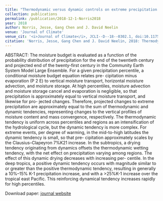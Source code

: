 ```yaml
---
title: "Thermodynamic versus dynamic controls on extreme precipitation in a warming climate from the Community Earth System Model Large Ensemble"
collection: publications
permalink: /publication/2018-12-1-Norris2018
year: 2018
author: Norris, Jesse, Gang Chen and J. David Neelin
venue: 'Journal of Climate'
venue_cit: '<i>Journal of Climate</i>, JCLI--D--18--0302.1, doi:10.1175/JCLI-D-18-0302.1.'
citation: 'Norris, Jesse, Gang Chen and J. David Neelin, 2018: Thermodynamic versus dynamic controls on extreme precipitation in a warming climate from the Community Earth System Model Large Ensemble, <i>Journal of Climate</i>, JCLI--D--18--0302.1, doi:10.1175/JCLI-D-18-0302.1.'
---
```

ABSTRACT:
 The moisture budget is evaluated as a function of the probability distribution of precipitation for the end of the twentieth century and projected end of the twenty-first century in the Community Earth System Model Large Ensemble. For a given precipitation percentile, a conditional moisture budget equation relates pre- cipitation minus evaporation (P 2 E) to vertical moisture transport, horizontal moisture advection, and moisture storage. At high percentiles, moisture advection and moisture storage cancel and evaporation is negligible, so that precipitation is approximately equal to vertical moisture transport, and likewise for pro- jected changes. Therefore, projected changes to extreme precipitation are approximately equal to the sum of thermodynamic and dynamic tendencies, representing changes to the vertical profiles of moisture content and mass convergence, respectively. The thermodynamic tendency is uniform across percentiles and regions as an intensification of the hydrological cycle, but the dynamic tendency is more complex. For extreme events, per degree of warming, in the mid-to-high latitudes the dynamic tendency is small, so that pre- cipitation approximately scales by the Clausius–Clapeyron 7%K21 increase. In the subtropics, a drying tendency originating from dynamics offsets the thermodynamic wetting tendency, with the net effect on precipitation varying among regions. The effect of this dynamic drying decreases with increasing per- centile. In the deep tropics, a positive dynamic tendency occurs with magnitude similar to or greater than the positive thermodynamic tendency, resulting in generally a 10%–15% K-1 precipitation increase, and with a >25%K-1 increase over the tropical east Pacific. This reinforcing dynamical tendency increases rapidly for high percentiles.

Download paper: [journal website](http://journals.ametsoc.org/doi/10.1175/JCLI-D-18-0302.1)
